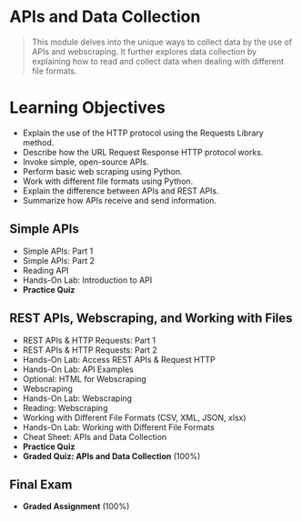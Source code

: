 # APIs and Data Collection
> This module delves into the unique ways to collect data by the use of APIs and webscraping. It further explores data collection by explaining how to read and collect data when dealing with different file formats.
# Learning Objectives
- Explain the use of the HTTP protocol using the Requests Library method.
- Describe how the URL Request Response HTTP protocol works.
- Invoke simple, open-source APIs.
- Perform basic web scraping using Python.
- Work with different file formats using Python.
- Explain the difference between APIs and REST APIs.
- Summarize how APIs receive and send information.
## Simple APIs
- Simple APIs: Part 1
- Simple APIs: Part 2
- Reading API
- Hands-On Lab: Introduction to API
- **Practice Quiz**
## REST APIs, Webscraping, and Working with Files
- REST APIs & HTTP Requests: Part 1
- REST APIs & HTTP Requests: Part 2
- Hands-On Lab: Access REST APIs & Request HTTP
- Hands-On Lab: API Examples
- Optional: HTML for Webscraping
- Webscraping
- Hands-On Lab: Webscraping
- Reading: Webscraping
- Working with Different File Formats (CSV, XML, JSON, xlsx)
- Hands-On Lab: Working with Different File Formats
- Cheat Sheet: APIs and Data Collection
- **Practice Quiz**
- **Graded Quiz: APIs and Data Collection** (100%)
## Final Exam
- **Graded Assignment** (100%)
